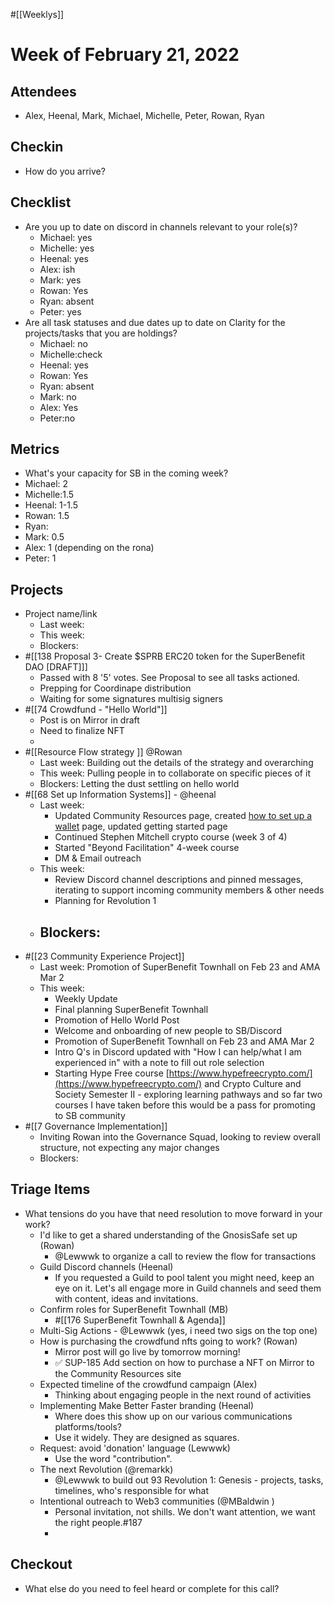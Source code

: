 #[[Weeklys]] 
# Week of February 21, 2022

## Attendees
- Alex, Heenal, Mark, Michael, Michelle, Peter, Rowan, Ryan

## Checkin
- How do you arrive?

## Checklist
- Are you up to date on discord in channels relevant to your role(s)?
	- Michael: yes
	- Michelle: yes
	- Heenal: yes
	- Alex: ish
	- Mark: yes
	- Rowan: Yes
	- Ryan: absent
	- Peter: yes
- Are all task statuses and due dates up to date on Clarity for the projects/tasks that you are holdings?
	- Michael: no
	- Michelle:check
	- Heenal: yes
	- Rowan: Yes
	- Ryan: absent
	- Mark: no
	- Alex: Yes
	- Peter:no

## Metrics
- What's your capacity for SB in the coming week?
- Michael: 2
- Michelle:1.5 
- Heenal: 1-1.5
- Rowan: 1.5
- Ryan: 
- Mark: 0.5
- Alex: 1 (depending on the rona)
- Peter: 1

## Projects
- Project name/link
	- Last week:
	- This week:
	- Blockers:
- #[[138 Proposal 3- Create $SPRB ERC20 token for the SuperBenefit DAO [DRAFT]]]
	- Passed with 8 '5' votes. See Proposal to see all tasks actioned.
	- Prepping for Coordinape distribution
	- Waiting for some signatures multisig signers
- #[[74 Crowdfund - "Hello World"]] 
	- Post is on Mirror in draft
	- Need to finalize NFT
	- 
- #[[Resource Flow strategy ]] @Rowan  
	- Last week: Building out the details of the strategy and overarching
	- This week: Pulling people in to collaborate on specific pieces of it
	- Blockers: Letting the dust settling on hello world
- #[[68 Set up Information Systems]] - @heenal  
	- Last week:
		- Updated Community Resources page, created [how to set up a wallet](https://www.notion.so/superbenefit/How-to-set-up-and-fund-your-web3-wallet-36ce7a6d262447e0b5a26ee21545468a) page, updated getting started page
		- Continued Stephen Mitchell crypto course (week 3 of 4)
		- Started "Beyond Facilitation" 4-week course 
		- DM & Email outreach
	- This week: 
		- Review Discord channel descriptions and pinned messages, iterating to support incoming community members & other needs
		- Planning for Revolution 1
	- Blockers:
		- 
- #[[23 Community Experience Project]] 
	- Last week: Promotion of SuperBenefit Townhall on Feb 23 and AMA Mar 2
	- This week: 
		- Weekly Update
		- Final planning SuperBenefit Townhall
		- Promotion of Hello World Post
		- Welcome and onboarding of new people to SB/Discord 
		- Promotion of SuperBenefit Townhall on Feb 23 and AMA Mar 2
		- Intro Q's in Discord updated with "How I can help/what I am experienced in" with a note to fill out role selection
		- Starting Hype Free course [https://www.hypefreecrypto.com/](https://www.hypefreecrypto.com/)  and Crypto Culture and Society Semester II - exploring learning pathways and so far two courses I have taken before this would be a pass for promoting to SB community
- #[[7 Governance Implementation]] 
	- Inviting Rowan into the Governance Squad, looking to review overall structure, not expecting any major changes
	- Blockers:

## Triage Items
- What tensions do you have that need resolution to move forward in your work?
	- I'd like to get a shared understanding of the GnosisSafe set up (Rowan)
		- @Lewwwk to organize a call to review the flow for transactions
	- Guild Discord channels (Heenal)
		- If you requested a Guild to pool talent you might need, keep an eye on it. Let's all engage more in Guild channels and seed them with content, ideas and invitations.
	- Confirm roles for SuperBenefit Townhall (MB)
		- #[[176 SuperBenefit Townhall & Agenda]] 
	- Multi-Sig Actions - @Lewwwk (yes, i need two sigs on the top one)
	- How is purchasing the crowdfund nfts going to work? (Rowan)
		- Mirror post will go live by tomorrow morning!
		- ✅ SUP-185 Add section on how to purchase a NFT on Mirror to the Community Resources site 
	- Expected timeline of the crowdfund campaign (Alex)
		- Thinking about engaging people in the next round of activities
	- Implementing Make Better Faster branding (Heenal)
		- Where does this show up on our various communications platforms/tools?
		- Use it widely. They are designed as squares. 
	- Request: avoid 'donation' language (Lewwwk)
		- Use the word "contribution".
	- The next Revolution (@remarkk)
		- @Lewwwk to build out 93 Revolution 1: Genesis - projects, tasks, timelines, who's responsible for what
	- Intentional outreach to Web3 communities (@MBaldwin )
		- Personal invitation, not shills. We don't want attention, we want the right people.#187
		- 

## Checkout
- What else do you need to feel heard or complete for this call?


